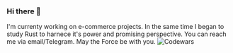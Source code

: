 ### Hi there 👋
I'm currenty working on e-commerce projects.
In the same time I began to study Rust to harnece it's power and promising perspective.
You can reach me via email/Telegram. May the Force be with you.
![Codewars](https://www.codewars.com/users/Viktorminator/badges/micro)

<!--
**Viktorminator/Viktorminator** is a ✨ _special_ ✨ repository because its `README.md` (this file) appears on your GitHub profile.

Here are some ideas to get you started:

- 🔭 I’m currently working on ...
- 🌱 I’m currently learning ...
- 👯 I’m looking to collaborate on ...
- 🤔 I’m looking for help with ...
- 💬 Ask me about ...
- 📫 How to reach me: ...
- 😄 Pronouns: ...
- ⚡ Fun fact: ...
-->
